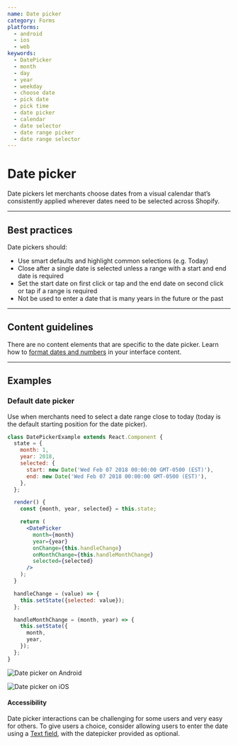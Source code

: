 ```yaml
---
name: Date picker
category: Forms
platforms:
  - android
  - ios
  - web
keywords:
  - DatePicker
  - month
  - day
  - year
  - weekday
  - choose date
  - pick date
  - pick time
  - date picker
  - calendar
  - date selector
  - date range picker
  - date range selector
---
```


# Date picker

Date pickers let merchants choose dates from a visual calendar that’s
consistently applied wherever dates need to be selected across Shopify.

---

## Best practices

Date pickers should:

- Use smart defaults and highlight common selections (e.g. Today)
- Close after a single date is selected unless a range with a start and end date is required
- Set the start date on first click or tap and the end date on second click or tap if a range
  is required
- Not be used to enter a date that is many years in the future or the past

---

## Content guidelines

There are no content elements that are specific to the date picker.
Learn how to [format dates and numbers](/content/grammar-and-mechanics#dates-and-numbers) in your interface content.

---

## Examples

### Default date picker

Use when merchants need to select a date range close to today (today is the default starting position for the date picker).

```jsx
class DatePickerExample extends React.Component {
  state = {
    month: 1,
    year: 2018,
    selected: {
      start: new Date('Wed Feb 07 2018 00:00:00 GMT-0500 (EST)'),
      end: new Date('Wed Feb 07 2018 00:00:00 GMT-0500 (EST)'),
    },
  };

  render() {
    const {month, year, selected} = this.state;

    return (
      <DatePicker
        month={month}
        year={year}
        onChange={this.handleChange}
        onMonthChange={this.handleMonthChange}
        selected={selected}
      />
    );
  }

  handleChange = (value) => {
    this.setState({selected: value});
  };

  handleMonthChange = (month, year) => {
    this.setState({
      month,
      year,
    });
  };
}
```

<!-- content-for: android -->

![Date picker on Android](components/DatePicker/android/default.png)

<!-- /content-for -->

<!-- content-for: ios -->

![Date picker on iOS](components/DatePicker/ios/default.png)

<!-- /content-for -->

<!-- content-for: web -->

#### Accessibility

Date picker interactions can be challenging for some users and very easy for others. To give users a choice, consider allowing users to enter the date using a [Text field](/components/forms/text-field), with the datepicker provided as optional.

<!-- /content-for -->
